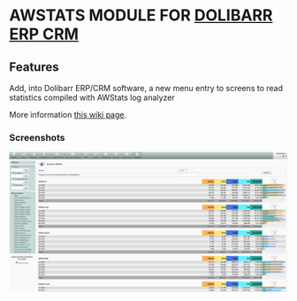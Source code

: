 # AWSTATS MODULE FOR <a href="https://www.dolibarr.org">DOLIBARR ERP CRM</a>

## Features
Add, into Dolibarr ERP/CRM software, a new menu entry to screens to read statistics compiled with AWStats log analyzer

More information <a href="https://wiki.dolibarr.org/index.php/Module_AWStats_EN" target="_new">this wiki page</a>.


### Screenshots

![Screenshot awsats](img/screen_shot_awstats_2.png?raw=true "AWStats")
